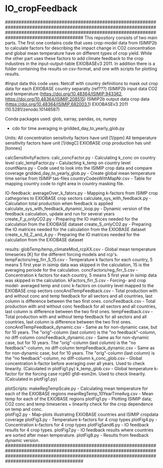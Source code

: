 # IO_cropFeedback
#####################################################################################################################################################################################################
This repository consists of two main parts. The first one contains code that uses crop-model data from ISIMIP2b to calculate factors for describing the impact change in CO2 concentration and
global mean temperature have on different types of crop yield. While the other part uses these factors to add climate feedback to the crop industires in the input-output-table EXIOBASEv3 2011.
In addition there is a folder containing the results on csv-format, and one with scripts for plotting results. 

#Input data this code uses: 
Netcdf with country definitions to mask out crop data for each EXIOBASE country separatly (ref???)
ISIMIP2b input data CO2 and temperature (https://doi.org/10.48364/ISIMIP.943362, https://doi.org/10.48364/ISIMIP.208515)
ISIMIP2b output data crop data (https://doi.org/10.48364/ISIMIP.682003.1)
EXIOBASEv3 2011 (10.5281/zenodo.10148587)

Conda packages used:
glob, xarray, pandas, os, numpy 
+ cdo for time averaging in gridded_day_to_yearly_glob.py

Units: 
All concentration sensitivity factors have unit [1/ppm]
All temperature sensitivity factors have unit [1/degC]
EXIOBASE crop production has unit [tonnes]

calcSensitivityFactors:
calc_concFactor.py - Calculating k_conc on country level
calc_tempFactor.py - Calulacting k_temp on country level
countNans.py - Code used to look into the ISIMIP crop data and compare coverage
gridded_day_to_yearly_glob.py - Create global mean temperature time serise from ISIMIP tas-files
countryCodesWithMapNr.csv - Table for mapping country code to right area in country masking file.

IO-feedback:
averageOver_k_fators.py                      - Mapping k-factors from ISIMP crop cathegories to EXIOBASE crop sectors
calculate_sys_with_feedback.py               - Calculation total production when feedback is applied
calculate_sys_with_feedback_dynamic_loop.py  - Dynamic version of the feedback calculation, update and run for several years
create_F_y_onlyCO2.py                        - Preparing the IO matrices needed for the calculation from the EXIOBASE dataset
create_S_onlyCO2.py                          - Preparing the IO matrices needed for the calculation from the EXIOBASE dataset
create_x_fd_Z_and_A.py                       - Preparing the IO matrices needed for the calculation from the EXIOBASE dataset

results:
globTemp/temp_climateMod_rcpXX.csv - Global mean temperature timeseries [K] for the different forcing models and rcp's. 
tempFactors/reg_firr_5_15.csv     -  Temperature k factors for each country, 5 means 5 first year in isimip data was skipped in the calculation, 15 is the averaging periode for the calculation.
concFactors/reg_firr_5.csv        -  Concentration k factors for each country, 5 means 5 first year in isimip data was skipped in the calculation.
kFactors_firr_5.csv               -  Forcing- and crop model- averaged temp and conc k-factors on country level mapped to the EXIOBASE crop sectors 
concAndTempFeedback.csv - Total production with and without conc and temp feedback for all sectors and all countries, last column is difference between the two first ones. 
concFeedback.csv        - Total production with and without conc feedback for all sectors and all countries, last column is difference between the two first ones.
tempFeedback.csv        - Total production with and without temp feedback for all sectors and all countries, last column is difference between the two first ones.
concAndTempFeedback_dynamic.csv  - Same as for non-dynamic case, but for 10 years. The "orig"-column (last column) is the "no feedback"-column, no diff-column
concFeedback_dynamic.csv         - Same as for non-dynamic case, but for 10 years. The "orig"-column (last column) is the "no feedback"-column, no diff-column
tempFeedback_dynamic.csv         - Same as for non-dynamic case, but for 10 years. The "orig"-column (last column) is the "no feedback"-column, no diff-column
k_conc_glob.csv            - Global concentration k-factor before averaging over all years. Used to check linearity.     (Calculated in plotFig1.py)
k_temp_glob.csv            - Global temperature k-factor for the forcing case rcp60 gfdl-esm2m. Used to check linearity. (Calculated in plotFig1.py)

plotScripts:
makeRegTempScale.py              - Calculating mean temperature for each of the EXIOBASE regions
meanRegTemp_10YearTimeAvg.csv    - Mean temp for each of the EXIOBASE regions
plotFig1.py      - Plotting ISIMIP data; CO2 conc and temp timeseries + linearity check for the crop dependence on temp and conc.  
plotFig2.py      - Map-plots illustrating EXIOBASE countries and ISIMIP cropdata coverage
plotFig3.py      - Temperature k-factors for 4 crop types
plotFig4.py      - Concentration k-factors for 4 crop types
plotFig5and6.py  - IO feedback results for 4 crop types. 
plotFig7.py      - IO feedback results where countries are sorted after mean temperature.
plotFig8.py      - Results from feedback dynamic version.
#####################################################################################################################################################################################################






